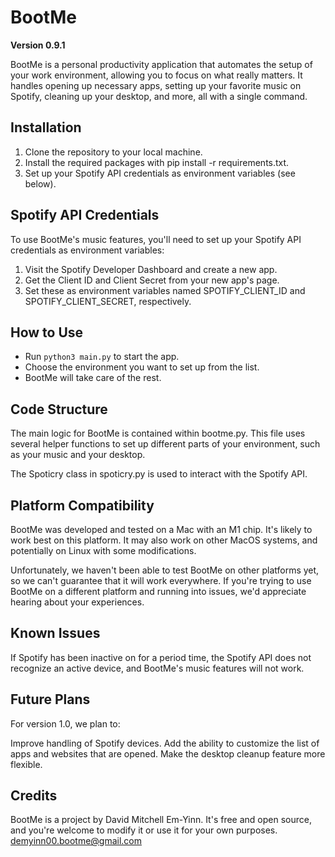 # BootMe
**Version 0.9.1**

BootMe is a personal productivity application that automates the setup of your work environment, allowing you to focus on what really matters. It handles opening up necessary apps, setting up your favorite music on Spotify, cleaning up your desktop, and more, all with a single command.

## Installation
1. Clone the repository to your local machine.
2. Install the required packages with pip install -r requirements.txt.
3. Set up your Spotify API credentials as environment variables (see below).
   
## Spotify API Credentials
To use BootMe's music features, you'll need to set up your Spotify API credentials as environment variables:

1. Visit the Spotify Developer Dashboard and create a new app.
2. Get the Client ID and Client Secret from your new app's page.
3. Set these as environment variables named SPOTIFY_CLIENT_ID and SPOTIFY_CLIENT_SECRET, respectively.

## How to Use
- Run `python3 main.py` to start the app.
- Choose the environment you want to set up from the list.
- BootMe will take care of the rest.

## Code Structure
The main logic for BootMe is contained within bootme.py. This file uses several helper functions to set up different parts of your environment, such as your music and your desktop.

The Spoticry class in spoticry.py is used to interact with the Spotify API.

## Platform Compatibility
BootMe was developed and tested on a Mac with an M1 chip. It's likely to work best on this platform. It may also work on other MacOS systems, and potentially on Linux with some modifications.

Unfortunately, we haven't been able to test BootMe on other platforms yet, so we can't guarantee that it will work everywhere. If you're trying to use BootMe on a different platform and running into issues, we'd appreciate hearing about your experiences.

## Known Issues
If Spotify has been inactive on for a period time, the Spotify API does not recognize an active device, and BootMe's music features will not work. 

## Future Plans
For version 1.0, we plan to:

Improve handling of Spotify devices.
Add the ability to customize the list of apps and websites that are opened.
Make the desktop cleanup feature more flexible.

## Credits
BootMe is a project by David Mitchell Em-Yinn. It's free and open source, and you're welcome to modify it or use it for your own purposes. demyinn00.bootme@gmail.com

